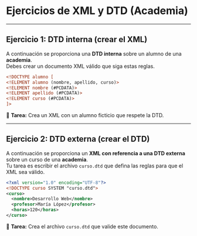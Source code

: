 # Ejercicios de XML y DTD (Academia)

---

## Ejercicio 1: DTD interna (crear el XML)
A continuación se proporciona una **DTD interna** sobre un alumno de una **academia**.  
Debes crear un documento XML válido que siga estas reglas.

```xml
<!DOCTYPE alumno [
<!ELEMENT alumno (nombre, apellido, curso)>
<!ELEMENT nombre (#PCDATA)>
<!ELEMENT apellido (#PCDATA)>
<!ELEMENT curso (#PCDATA)>
]>
```

📌 **Tarea:** Crea un XML con un alumno ficticio que respete la DTD.

---

## Ejercicio 2: DTD externa (crear el DTD)
A continuación se proporciona un **XML con referencia a una DTD externa** sobre un curso de una **academia**.  
Tu tarea es escribir el archivo `curso.dtd` que defina las reglas para que el XML sea válido.

```xml
<?xml version="1.0" encoding="UTF-8"?>
<!DOCTYPE curso SYSTEM "curso.dtd">
<curso>
  <nombre>Desarrollo Web</nombre>
  <profesor>María López</profesor>
  <horas>120</horas>
</curso>
```

📌 **Tarea:** Crea el archivo `curso.dtd` que valide este documento.